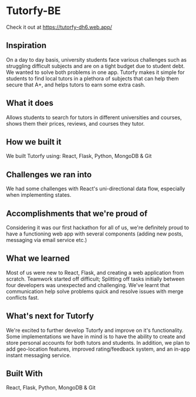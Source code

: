 # Tutorfy-BE

Check it out at https://tutorfy-dh6.web.app/

## Inspiration
On a day to day basis, university students face various challenges such as struggling difficult subjects and are on a tight budget due to student debt. We wanted to solve both problems in one app. Tutorfy makes it simple for students to find local tutors in a plethora of subjects that can help them secure that A+, and helps tutors to earn some extra cash.

## What it does
Allows students to search for tutors in different universities and courses, shows them their prices, reviews, and courses they tutor.

## How we built it
We built Tutorfy using: React, Flask, Python, MongoDB & Git

## Challenges we ran into
We had some challenges with React's uni-directional data flow, especially when implementing states.

## Accomplishments that we're proud of
Considering it was our first hackathon for all of us, we're definitely proud to have a functioning web app with several components (adding new posts, messaging via email service etc.)

## What we learned
Most of us were new to React, Flask, and creating a web application from scratch. Teamwork started off difficult; Splitting off tasks initially between four developers was unexpected and challenging. We've learnt that communication help solve problems quick and resolve issues with merge conflicts fast.

## What's next for Tutorfy
We're excited to further develop Tutorfy and improve on it's functionality. Some implementations we have in mind is to have the ability to create and store personal accounts for both tutors and students. In addition, we plan to add geo-location features, improved rating/feedback system, and an in-app instant messaging service.

## Built With
React, Flask, Python, MongoDB & Git
